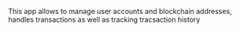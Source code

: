 This app allows to manage user accounts and blockchain addresses, handles transactions as well as tracking tracsaction history
